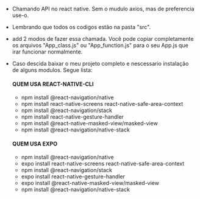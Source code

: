 - Chamando API no react native. Sem o mudulo axios, mas de preferencia use-o.
- Lembrando que todos os codigos estão na pasta "src".
- add 2 modos de fazer essa chamada. Você pode copiar completamente os arquivos "App_class.js" ou "App_function.js" para o seu App.js que irar funcionar normalmente.
- Caso descida baixar o meu projeto completo e nescessario instalação de alguns modulos. Segue lista:
  #### QUEM USA REACT-NATIVE-CLI

   - npm install @react-navigation/native
   - npm install react-native-screens react-native-safe-area-context
   - npm install @react-navigation/stack
   - npm install react-native-gesture-handler
   - npm install @react-native-masked-view/masked-view
   - npm install @react-navigation/native-stack


  #### QUEM USA EXPO

   - npm install @react-navigation/native
   - expo install react-native-screens react-native-safe-area-context
   - npm install @react-navigation/stack
   - expo install react-native-gesture-handler
   - expo install @react-native-masked-view/masked-view
   - npm install @react-navigation/native-stack
